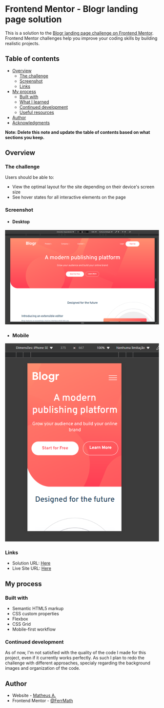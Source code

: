 # Frontend Mentor - Blogr landing page solution

This is a solution to the [Blogr landing page challenge on Frontend Mentor](https://www.frontendmentor.io/challenges/blogr-landing-page-EX2RLAApP). Frontend Mentor challenges help you improve your coding skills by building realistic projects. 

## Table of contents

- [Overview](#overview)
  - [The challenge](#the-challenge)
  - [Screenshot](#screenshot)
  - [Links](#links)
- [My process](#my-process)
  - [Built with](#built-with)
  - [What I learned](#what-i-learned)
  - [Continued development](#continued-development)
  - [Useful resources](#useful-resources)
- [Author](#author)
- [Acknowledgments](#acknowledgments)

**Note: Delete this note and update the table of contents based on what sections you keep.**

## Overview

### The challenge

Users should be able to:

- View the optimal layout for the site depending on their device's screen size
- See hover states for all interactive elements on the page

### Screenshot

 - #### Desktop
  ![Desktop frontend](./screenshots/desktop.png)

 - ### Mobile
 ![Mobile frontend](./screenshots/mobile.png)

### Links

- Solution URL: [Here](https://www.frontendmentor.io/solutions/blogr-landing-page-solution-using-mobile-first-QNjdDtE-8L)
- Live Site URL: [Here](https://ferrmath.github.io/blogr-landing-page-main/)

## My process

### Built with

- Semantic HTML5 markup
- CSS custom properties
- Flexbox
- CSS Grid
- Mobile-first workflow

### Continued development

As of now, I'm not satisfied with the quality of the code I made for this project, even if it currently works perfectly. As such I plan to redo the challenge with different approaches, specialy regarding the background images and organization of the code.


## Author

- Website - [Matheus A.](https://github.com/FerrMath)
- Frontend Mentor - [@FerrMath](https://www.frontendmentor.io/profile/FerrMath)


